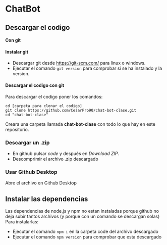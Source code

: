 # ChatBot
## Descargar el codigo
#### Con git
#### Instalar git
* Descargar git desde https://git-scm.com/ para linux o windows.
* Ejecutar el comando `git version` para comprobar si se ha instalado y la version.

#### Descargar el codigo con git
Para descargar el codigo poner los comandos:
```
cd [carpeta para clonar el codigo]
git clone https://github.com/CesarPro90/chat-bot-clase.git
cd "chat-bot-clase"
```
Creara una carpeta llamada **chat-bot-clase** con todo lo que hay en este repositorio.

### Descargar un .zip
* En github pulsar *code* y después en *Download ZIP*.
* Descomprimir el archivo .zip descargado

### Usar Github Desktop
Abre el archivo en Github Desktop

## Instalar las dependencias
Las dependencias de node.js y npm no estan instaladas porque github no deja subir tantos archivos (y porque con un comando se descargan solas)
Para instalarlas:
* Ejecutar el comando `npm i` en la carpeta code del archivo descargado
* Ejecutar el comando `npm version` para comprobar que esta descargado
